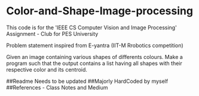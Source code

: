 # Color-and-Shape-Image-processing
This code is for the 'IEEE CS Computer Vision and Image Processing' Assignment - Club for PES University

Problem statement inspired from E-yantra (IIT-M Rrobotics competition)

Given an image containing various shapes of differents colours. 
Make a program such that the output contains a list having all shapes with their respective color and its centroid. 


##Readme Needs to be updated
##Majorly HardCoded by myself  
##References - Class Notes and Medium
